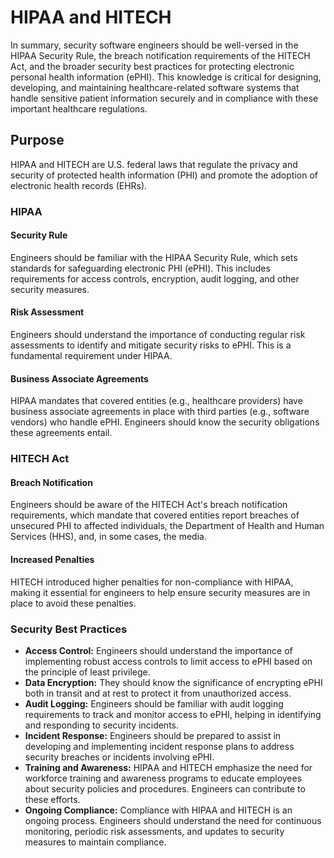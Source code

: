 # HIPAA and HITECH

In summary, security software engineers should be well-versed in the HIPAA Security Rule, the breach notification requirements of the HITECH Act, and the broader security best practices for protecting electronic personal health information (ePHI). This knowledge is critical for designing, developing, and maintaining healthcare-related software systems that handle sensitive patient information securely and in compliance with these important healthcare regulations.

## **Purpose**

HIPAA and HITECH are U.S. federal laws that regulate the privacy and security of protected health information (PHI) and promote the adoption of electronic health records (EHRs).

### **HIPAA**&#x20;

#### **Security Rule**

Engineers should be familiar with the HIPAA Security Rule, which sets standards for safeguarding electronic PHI (ePHI). This includes requirements for access controls, encryption, audit logging, and other security measures.

#### **Risk Assessment**

Engineers should understand the importance of conducting regular risk assessments to identify and mitigate security risks to ePHI. This is a fundamental requirement under HIPAA.

#### **Business Associate Agreements**

HIPAA mandates that covered entities (e.g., healthcare providers) have business associate agreements in place with third parties (e.g., software vendors) who handle ePHI. Engineers should know the security obligations these agreements entail.

### **HITECH Act**

#### **Breach Notification**

Engineers should be aware of the HITECH Act's breach notification requirements, which mandate that covered entities report breaches of unsecured PHI to affected individuals, the Department of Health and Human Services (HHS), and, in some cases, the media.

#### **Increased Penalties**

HITECH introduced higher penalties for non-compliance with HIPAA, making it essential for engineers to help ensure security measures are in place to avoid these penalties.

### **Security Best Practices**

* **Access Control:** Engineers should understand the importance of implementing robust access controls to limit access to ePHI based on the principle of least privilege.
* **Data Encryption:** They should know the significance of encrypting ePHI both in transit and at rest to protect it from unauthorized access.
* **Audit Logging:** Engineers should be familiar with audit logging requirements to track and monitor access to ePHI, helping in identifying and responding to security incidents.
* **Incident Response:** Engineers should be prepared to assist in developing and implementing incident response plans to address security breaches or incidents involving ePHI.
* **Training and Awareness:** HIPAA and HITECH emphasize the need for workforce training and awareness programs to educate employees about security policies and procedures. Engineers can contribute to these efforts.
* **Ongoing Compliance:** Compliance with HIPAA and HITECH is an ongoing process. Engineers should understand the need for continuous monitoring, periodic risk assessments, and updates to security measures to maintain compliance.
